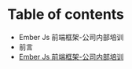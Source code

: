 # Table of contents

* Ember Js 前端框架-公司内部培训
* 前言
* [Ember Js 前端框架-公司内部培训](ember-js-qian-duan-kuang-jia-gong-si-nei-bu-pei-xun.md)

